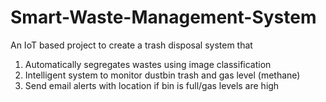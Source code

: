 # Smart-Waste-Management-System
An IoT based project to create a trash disposal system that 
  1. Automatically segregates wastes using image classification
  2. Intelligent system to monitor dustbin trash and gas level (methane)
  3. Send email alerts with location if bin is full/gas levels are high
